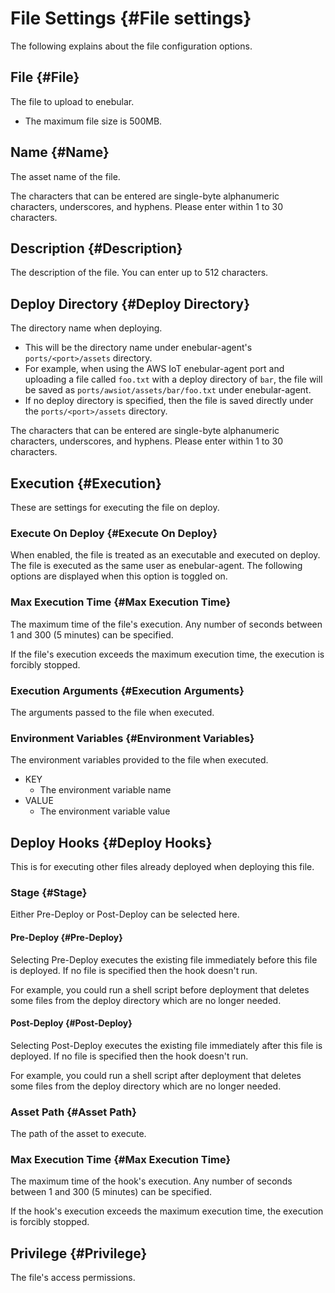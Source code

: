 # File Settings {#File settings}

The following explains about the file configuration options.

## File {#File}

The file to upload to enebular.

-   The maximum file size is 500MB.

## Name {#Name}

The asset name of the file.

The characters that can be entered are single-byte alphanumeric characters, underscores, and hyphens. Please enter within 1 to 30 characters.

## Description {#Description}

The description of the file.
You can enter up to 512 characters.

## Deploy Directory {#Deploy Directory}

The directory name when deploying.

-   This will be the directory name under enebular-agent's `ports/<port>/assets` directory.
-   For example, when using the AWS IoT enebular-agent port and uploading a file called `foo.txt` with a deploy directory of `bar`, the file will be saved as `ports/awsiot/assets/bar/foo.txt` under enebular-agent.
-   If no deploy directory is specified, then the file is saved directly under the `ports/<port>/assets` directory.

The characters that can be entered are single-byte alphanumeric characters, underscores, and hyphens. Please enter within 1 to 30 characters.

## Execution {#Execution}

These are settings for executing the file on deploy.

### Execute On Deploy {#Execute On Deploy}

When enabled, the file is treated as an executable and executed on deploy.
The file is executed as the same user as enebular-agent.
The following options are displayed when this option is toggled on.

### Max Execution Time {#Max Execution Time}

The maximum time of the file's execution.
Any number of seconds between 1 and 300 (5 minutes) can be specified.

If the file's execution exceeds the maximum execution time, the execution is forcibly stopped.

### Execution Arguments {#Execution Arguments}

The arguments passed to the file when executed.

### Environment Variables {#Environment Variables}

The environment variables provided to the file when executed.

-   KEY
    -   The environment variable name
-   VALUE
    -   The environment variable value

## Deploy Hooks {#Deploy Hooks}

This is for executing other files already deployed when deploying this file.

### Stage {#Stage}

Either Pre-Deploy or Post-Deploy can be selected here.

#### Pre-Deploy {#Pre-Deploy}

Selecting Pre-Deploy executes the existing file immediately before this file is deployed.
If no file is specified then the hook doesn't run.

For example, you could run a shell script before deployment that deletes some files from the deploy directory which are no longer needed.

#### Post-Deploy {#Post-Deploy}

Selecting Post-Deploy executes the existing file immediately after this file is deployed.
If no file is specified then the hook doesn't run.

For example, you could run a shell script after deployment that deletes some files from the deploy directory which are no longer needed.

### Asset Path {#Asset Path}

The path of the asset to execute.

### Max Execution Time {#Max Execution Time}

The maximum time of the hook's execution.
Any number of seconds between 1 and 300 (5 minutes) can be specified.

If the hook's execution exceeds the maximum execution time, the execution is forcibly stopped.

## Privilege {#Privilege}

The file's access permissions.
